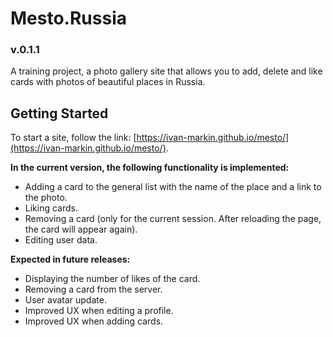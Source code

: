 # Mesto.Russia

### v.0.1.1
A training project, a photo gallery site that allows you to add, delete and like cards with photos of beautiful places in Russia.

## Getting Started

To start a site, follow the link: [https://ivan-markin.github.io/mesto/](https://ivan-markin.github.io/mesto/).

**In the current version, the following functionality is implemented:**

* Adding a card to the general list with the name of the place and a link to the photo.
* Liking cards.
* Removing a card (only for the current session. After reloading the page, the card will appear again).
* Editing user data.

**Expected in future releases:**

* Displaying the number of likes of the card.
* Removing a card from the server.
* User avatar update.
* Improved UX when editing a profile.
* Improved UX when adding cards.
